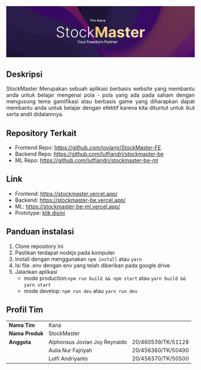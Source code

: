 <div align="center">
  <img src="docs/kana-banner.png"  />
</div>

## Deskripsi

<p align="justify">
StockMaster Merupakan sebuah aplikasi berbasis website yang membantu anda untuk belajar mengenai pola - pola yang ada pada saham dengan mengusung tema gamifikasi atau berbasis game yang diharapkan dapat membantu anda untuk belajar dengan efektif karena kita dituntut untuk ikut serta andil didalamnya.
</p>

## Repository Terkait

- Frontend Repo: https://github.com/jovianjr/StockMaster-FE
- Backend Repo: https://github.com/lutfiandri/stockmaster-be
- ML Repo: https://github.com/lutfiandri/stockmaster-be-ml

## Link

- Frontend: https://stockmaster.vercel.app/
- Backend: https://stockmaster-be.vercel.app/
- ML: https://stockmaster-be-ml.vercel.app/
- Prototype: [klik disini](https://www.figma.com/proto/5uesuW9rqdW832gAVRJJvm/IFEST-Stock-Master?page-id=4%3A481&type=design&node-id=44-287&viewport=334%2C479%2C0.1&t=gq2FYZhVMYVzC0eB-1&scaling=min-zoom&starting-point-node-id=44%3A287&mode=design)

## Panduan instalasi

1. Clone repository ini
2. Pastikan terdapat nodejs pada komputer
3. Install dengan menggunakan `npm install` atau `yarn`
4. Isi file .env dengan env yang telah diberikan pada google drive
5. Jalankan aplikasi
   - mode production:`npm run build && npm start` atau `yarn build && yarn start`
   - mode develop: `npm run dev` atau `yarn run dev`

## Profil Tim

|                 |                               |                    |
| --------------- | ----------------------------- | ------------------ |
| **Nama Tim**    | Kana                          |                    |
| **Nama Produk** | StockMaster                   |                    |
| **Anggota**     | Alphonsus Jovian Joy Reynaldo | 20/460539/TK/51128 |
|                 | Aulia Nur Fajriyah            | 20/456360/TK/50490 |
|                 | Lutfi Andriyanto              | 20/456370/TK/50500 |
